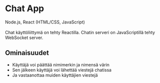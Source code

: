 # Chat App

Node.js, React (HTML/CSS, JavaScript)<br><br>
Chat käyttöliittymä on tehty Reactilla. Chatin serveri on JavaScriptillä tehty WebSocket server.

## Ominaisuudet
- Käyttäjä voi päättää nimimerkin ja nimensä värin
- Sen jälkeen käyttäjä voi lähettää viestejä chatissa
- Ja vastaanottaa muiden käyttäjien viestejä
